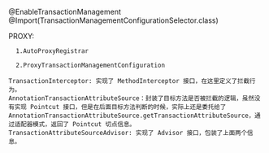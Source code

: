 @EnableTransactionManagement
  @Import(TransactionManagementConfigurationSelector.class)

PROXY:

      1.AutoProxyRegistrar 
      
      2.ProxyTransactionManagementConfiguration
      
    TransactionInterceptor: 实现了 MethodInterceptor 接口，在这里定义了拦截行为。
    AnnotationTransactionAttributeSource：封装了目标方法是否被拦截的逻辑，虽然没有实现 Pointcut 接口，但是在后面目标方法判断的时候，实际上还是委托给了 AnnotationTransactionAttributeSource.getTransactionAttributeSource，通过适配器模式，返回了 Pointcut 切点信息。
    TransactionAttributeSourceAdvisor: 实现了 Advisor 接口，包装了上面两个信息。

  